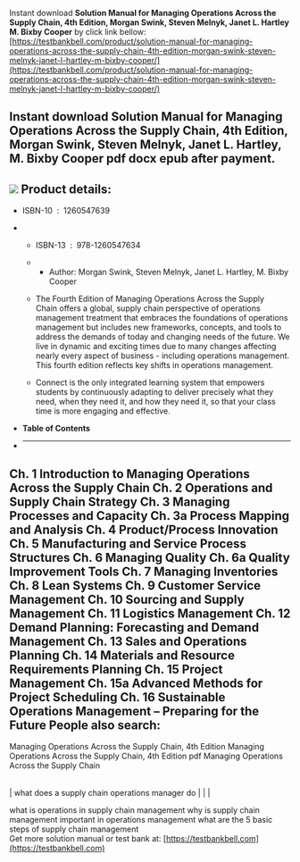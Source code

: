 Instant download **Solution Manual for Managing Operations Across the Supply Chain, 4th Edition, Morgan Swink, Steven Melnyk, Janet L. Hartley M. Bixby Cooper** by click link bellow:  
[https://testbankbell.com/product/solution-manual-for-managing-operations-across-the-supply-chain-4th-edition-morgan-swink-steven-melnyk-janet-l-hartley-m-bixby-cooper/](https://testbankbell.com/product/solution-manual-for-managing-operations-across-the-supply-chain-4th-edition-morgan-swink-steven-melnyk-janet-l-hartley-m-bixby-cooper/)  


**Instant download Solution Manual for Managing Operations Across the Supply Chain, 4th Edition, Morgan Swink, Steven Melnyk, Janet L. Hartley, M. Bixby Cooper pdf docx epub after payment.**
----------------------------------------------------------------------------------------------------------------------------------------------------------------------------------------------


![](https://testbankbell.com/wp-content/uploads/2023/05/9781260442915_SolutionManual.jpg)
**Product details:**
--------------------


* ISBN-10 ‏ : ‎ 1260547639
* * ISBN-13 ‏ : ‎ 978-1260547634
  * * Author: Morgan Swink, Steven Melnyk, Janet L. Hartley, M. Bixby Cooper
   
  * The Fourth Edition of Managing Operations Across the Supply Chain offers a global, supply chain perspective of operations management treatment that embraces the foundations of operations management but includes new frameworks, concepts, and tools to address the demands of today and changing needs of the future. We live in dynamic and exciting times due to many changes affecting nearly every aspect of business - including operations management. This fourth edition reflects key shifts in operations management.
 
  * Connect is the only integrated learning system that empowers students by continuously adapting to deliver precisely what they need, when they need it, and how they need it, so that your class time is more engaging and effective.
 
* **Table of Contents**
* ---------------------


Ch. 1 Introduction to Managing Operations Across the Supply Chain
Ch. 2 Operations and Supply Chain Strategy
Ch. 3 Managing Processes and Capacity
Ch. 3a Process Mapping and Analysis
Ch. 4 Product/Process Innovation
Ch. 5 Manufacturing and Service Process Structures
Ch. 6 Managing Quality
Ch. 6a Quality Improvement Tools
Ch. 7 Managing Inventories
Ch. 8 Lean Systems
Ch. 9 Customer Service Management
Ch. 10 Sourcing and Supply Management
Ch. 11 Logistics Management
Ch. 12 Demand Planning: Forecasting and Demand Management
Ch. 13 Sales and Operations Planning
Ch. 14 Materials and Resource Requirements Planning
Ch. 15 Project Management
Ch. 15a Advanced Methods for Project Scheduling
Ch. 16 Sustainable Operations Management – Preparing for the Future
**People also search:**
-----------------------


Managing Operations Across the Supply Chain, 4th Edition
Managing Operations Across the Supply Chain, 4th Edition pdf
Managing Operations Across the Supply Chain



|  |  |  |
| --- | --- | --- |
| 
what does a supply chain operations manager do
 |  |  |



 what is operations in supply chain management
 why is supply chain management important in operations management
 what are the 5 basic steps of supply chain management  
  Get more solution manual or test bank at: [https://testbankbell.com](https://testbankbell.com)
